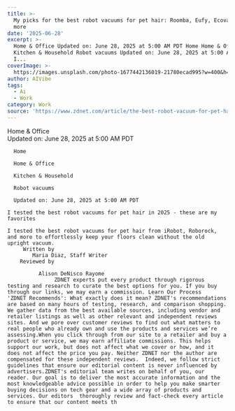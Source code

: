 ```yaml
---
title: >-
  My picks for the best robot vacuums for pet hair: Roomba, Eufy, Ecovacs, and
  more
date: '2025-06-28'
excerpt: >-
  Home & Office Updated on: June 28, 2025 at 5:00 AM PDT Home Home & Office
  Kitchen & Household Robot vacuums Updated on: June 28, 2025 at 5:00 AM PDT
  I...
coverImage: >-
  https://images.unsplash.com/photo-1677442136019-21780ecad995?w=400&h=200&fit=crop&auto=format
author: AIVibe
tags:
  - Ai
  - Work
category: Work
source: 'https://www.zdnet.com/article/the-best-robot-vacuum-for-pet-hair/'
---
```

Home & Office     
      Updated on: June 28, 2025 at 5:00 AM PDT
     
      Home
    
      Home & Office
    
      Kitchen & Household
    
      Robot vacuums
     
      Updated on: June 28, 2025 at 5:00 AM PDT
      
    I tested the best robot vacuums for pet hair in 2025 - these are my favorites
          
    I tested the best robot vacuums for pet hair from iRobot, Roborock, and more to effortlessly keep your floors clean without the old upright vacuum.
         Written by 
            Maria Diaz, Staff Writer            
        Reviewed by
        
              Alison DeNisco Rayome
                   ZDNET experts put every product through rigorous testing and research to curate the best options for you. If you buy through our links, we may earn a commission. Learn Our Process   'ZDNET Recommends': What exactly does it mean? ZDNET's recommendations are based on many hours of testing, research, and comparison shopping. We gather data from the best available sources, including vendor and retailer listings as well as other relevant and independent reviews sites. And we pore over customer reviews to find out what matters to real people who already own and use the products and services we’re assessing.When you click through from our site to a retailer and buy a product or service, we may earn affiliate commissions. This helps support our work, but does not affect what we cover or how, and it does not affect the price you pay. Neither ZDNET nor the author are compensated for these independent reviews.  Indeed, we follow strict guidelines that ensure our editorial content is never influenced by advertisers.ZDNET's editorial team writes on behalf of you, our reader. Our goal is to deliver the most accurate information and the most knowledgeable advice possible in order to help you make smarter buying decisions on tech gear and a wide array of products and services. Our editors  thoroughly review and fact-check every article to ensure that our content meets th
